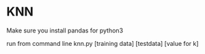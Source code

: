 # KNN

Make sure you install pandas for python3

run from command line knn.py [training data] [testdata] [value for k]

